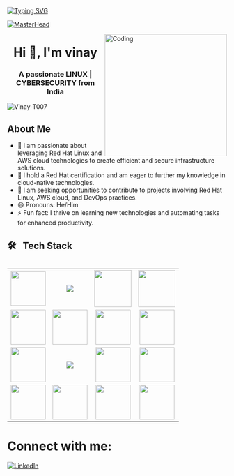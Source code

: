 [![Typing SVG](https://readme-typing-svg.demolab.com?font=Josefin+Sans&size=40&duration=1000&pause=500&color=00E4A9&width=600&&repeat=true&height=70&lines=Hey!;Nice+to+Meet+you...%F0%9F%98%83%09;I'm+VINAY+THALLAPELLY;LINUX+ADMIN)](https://git.io/typing-svg)



[![MasterHead](https://www.veracode.com/sites/default/files/2021-02/hackergames-hero-main.jpg)](https://codegrills.in)

<img align="right" alt="Coding" width="280" src="https://media.tenor.com/rePDfDWO3XoAAAAd/hacking.gif">
<h1 align="center">Hi 👋, I'm vinay</h1>
<h3 align="center">A passionate LINUX | CYBERSECURITY from India</h3>

<p align="left"> <img src="https://komarev.com/ghpvc/?username=Vinay-T007&label=Profile%20views&color=0e75b6&style=flat" alt="Vinay-T007" /> </p>




## About Me
- 👀 I am passionate about leveraging Red Hat Linux and AWS cloud technologies to create efficient and secure infrastructure solutions. 
- 🌱 I hold a Red Hat certification and am eager to further my knowledge in cloud-native technologies.
- 💞 I am seeking opportunities to contribute to projects involving Red Hat Linux, AWS cloud, and DevOps practices.
- 😄 Pronouns: He/Him
- ⚡ Fun fact: I thrive on learning new technologies and automating tasks for enhanced productivity.


## 🛠 &nbsp; Tech Stack<table>
<table>
<tr>
    <!-- GIT (Animated) -->
    <td align='center'>
        <img src="https://bitbucket.org/devopslogosgifs/documents/raw/3d7efe6fe664138cc915523d7f8d789e6b0dae6f/gifs/Git.gif" width="80">
    </td>
     <!-- REDHAT -->
    <td align='center'>
        <img src="https://img.icons8.com/color/96/000000/red-hat.png"/>
    </td>
    <!-- LINUX -->
    <td align='center'>
        <img src="https://media.tenor.com/S61VCO73mOAAAAAj/linux-tux.gif" width="85">
    </td>
    <!-- WINDOWS -->
    <td align='center'>
        <img src="https://bitbucket.org/devopslogosgifs/documents/raw/3d7efe6fe664138cc915523d7f8d789e6b0dae6f/gifs/microsoft.gif" width="85">
    </td>
</tr>
<tr>
    <!-- AWS -->
    <td align='center'>
        <img src="https://techstack-generator.vercel.app/aws-icon.svg" width="80">
    </td>
    <!-- VIM -->
    <td align='center'>
        <img src="https://skillicons.dev/icons?i=vim" width="80">
    </td>
    <!-- VSCODE -->
    <td align='center'>
        <img src="https://skillicons.dev/icons?i=vscode" width="80">
    </td>
    <!-- ANSIBLE -->
    <td align='center'>
        <a href="https://softwarelife.github.io/devops/ansible/">
            <img src="https://skillicons.dev/icons?i=ansible" width="80">
        </a>
    </td>
</tr>
<tr>
    <!-- NGNIX -->
    <td align='center'>
        <img src="https://skillicons.dev/icons?i=nginx" width="80">
    </td>
    <!-- TOMCAT -->
    <td align='center'>
        <img src="https://img.icons8.com/color/96/000000/tomcat.png"/>
    </td>
    <!-- UBUNTU -->
    <td align='center'>
        <img src="https://img.icons8.com/color/96/000000/ubuntu.png" width="80">
    </td>
    <!-- CENTOS -->
    <td align='center'>
        <img src="https://img.icons8.com/ios-filled/50/000000/centos.png" width="80">
    </td>
</tr>
<tr>
    <!-- MYSQL -->
    <td align='center'>
        <img src="https://img.icons8.com/color/96/000000/mysql-logo.png" width="80">
    </td>
    <!-- MONGODB -->
    <td align='center'>
        <img src="https://img.icons8.com/color/96/000000/mongodb.png" width="80">
    </td>
    <!-- SQL SERVER -->
    <td align='center'>
        <img src="https://img.icons8.com/color/96/000000/microsoft-sql-server.png" width="80">
    </td>
    <!-- POSTGRESQL -->
    <td align='center'>
        <img src="https://upload.wikimedia.org/wikipedia/commons/2/29/Postgresql_elephant.svg" width="80">
    </td>
    
</tr>
</table>




# Connect with me:

[![LinkedIn](https://img.icons8.com/color/96/000000/linkedin.png)](https://www.linkedin.com/in/thallapelly-vinay/)
